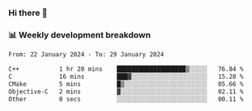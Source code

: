 ### Hi there 👋

### 📊 Weekly development breakdown
<!--START_SECTION:waka-->

```txt
From: 22 January 2024 - To: 29 January 2024

C++           1 hr 20 mins    ███████████████████▒░░░░░   76.84 %
C             16 mins         ███▓░░░░░░░░░░░░░░░░░░░░░   15.28 %
CMake         5 mins          █▒░░░░░░░░░░░░░░░░░░░░░░░   05.66 %
Objective-C   2 mins          ▓░░░░░░░░░░░░░░░░░░░░░░░░   02.11 %
Other         0 secs          ░░░░░░░░░░░░░░░░░░░░░░░░░   00.11 %
```

<!--END_SECTION:waka-->
